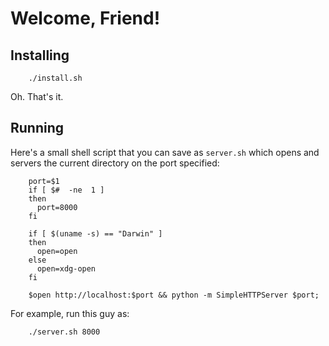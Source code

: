 # Welcome, Friend!

## Installing

```shell
    ./install.sh
```

Oh. That's it.


## Running

Here's a small shell script that you can save as `server.sh` which opens and servers the current directory on the port specified:

```shell
    port=$1
    if [ $#  -ne  1 ]
    then
      port=8000
    fi

    if [ $(uname -s) == "Darwin" ]
    then
      open=open
    else
      open=xdg-open
    fi

    $open http://localhost:$port && python -m SimpleHTTPServer $port;
```

For example, run this guy as:

```shell
    ./server.sh 8000
```
